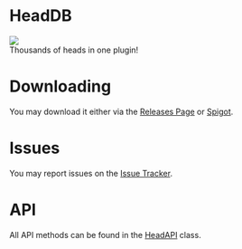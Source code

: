 # HeadDB
[![](https://jitpack.io/v/TheSilentPro/HeadDB.svg)](https://jitpack.io/#TheSilentPro/HeadDB) <br>
Thousands of heads in one plugin!

# Downloading
You may download it either via the [Releases Page](https://github.com/TheSilentPro/HeadDB/releases) or [Spigot](https://www.spigotmc.org/resources/free-headdb-head-database.84967/).

# Issues
You may report issues on the [Issue Tracker](https://github.com/TheSilentPro/HeadDB/issues).

# API
All API methods can be found in the [HeadAPI](https://github.com/TheSilentPro/HeadDB/blob/master/src/main/java/tsp/headdb/api/HeadAPI.java) class.
